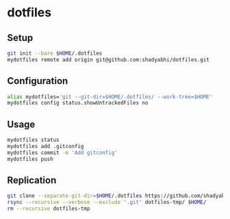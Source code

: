 # dotfiles

## Setup
```bash
git init --bare $HOME/.dotfiles
mydotfiles remote add origin git@github.com:shadyabhi/dotfiles.git
```

## Configuration
```bash
alias mydotfiles='git --git-dir=$HOME/.dotfiles/ --work-tree=$HOME'
mydotfiles config status.showUntrackedFiles no
```

## Usage
```bash
mydotfiles status
mydotfiles add .gitconfig
mydotfiles commit -m 'Add gitconfig'
mydotfiles push
```

## Replication
```bash
git clone --separate-git-dir=$HOME/.dotfiles https://github.com/shadyabhi/dotfiles.git dotfiles-tmp
rsync --recursive --verbose --exclude '.git' dotfiles-tmp/ $HOME/
rm --recursive dotfiles-tmp
```
